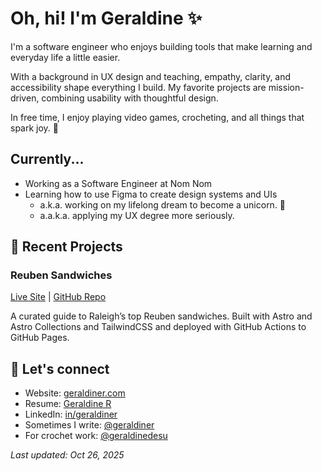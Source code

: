 # Oh, hi! I'm Geraldine ✨

I'm a software engineer who enjoys building tools that make learning and everyday life a little easier.

With a background in UX design and teaching, empathy, clarity, and accessibility shape everything I build. My favorite projects are mission-driven, combining usability with thoughtful design.

In free time, I enjoy playing video games, crocheting, and all things that spark joy. 💖

## Currently...

- Working as a Software Engineer at Nom Nom
- Learning how to use Figma to create design systems and UIs
  - a.k.a. working on my lifelong dream to become a unicorn. 🦄
  - a.a.k.a. applying my UX degree more seriously.

## 🚀 Recent Projects

### Reuben Sandwiches
[Live Site](https://geraldiner.github.io/reuben-sandwiches/) | [GitHub Repo](https://github.com/geraldiner/reuben-sandwiches)

A curated guide to Raleigh’s top Reuben sandwiches. Built with Astro and Astro Collections and TailwindCSS and deployed with GitHub Actions to GitHub Pages.

## 🤙 Let's connect

- Website: [geraldiner.com](https://geraldiner.com)
- Resume: [Geraldine R](https://geraldiner.com/GeraldineRagsac_Resume.pdf)
- LinkedIn: [in/geraldiner](https://linkedin.com/in/geraldiner)
- Sometimes I write: [@geraldiner](https://geraldiner.hashnode.dev)
- For crochet work: [@geraldinedesu](https://instagram.com/geraldinedesu)


_Last updated: Oct 26, 2025_
